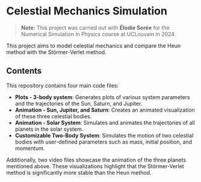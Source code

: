 # Celestial Mechanics Simulation 

> **Note:** This project was carried out with **Élodie Sorée** for the Numerical Simulation in Physics course at UCLouvain in 2024.

This project aims to model celestial mechanics and compare the Heun method with the Störmer-Verlet method.  

## Contents  

This repository contains four main code files:  

- **Plots - 3-body system**: Generates plots of various system parameters and the trajectories of the Sun, Saturn, and Jupiter.  
- **Animation - Sun, Jupiter, and Saturn**: Creates an animated visualization of these three celestial bodies.  
- **Animation - Solar System**: Simulates and animates the trajectories of all planets in the solar system.  
- **Customizable Two-Body System**: Simulates the motion of two celestial bodies with user-defined parameters such as mass, initial position, and momentum.  

Additionally, two video files showcase the animation of the three planets mentioned above. These visualizations highlight that the Störmer-Verlet method is significantly more stable than the Heun method.  
